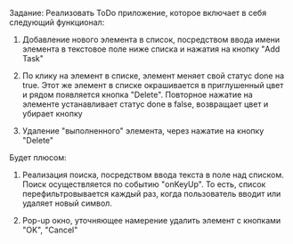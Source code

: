 Задание: Реализовать ToDo приложение, которое включает в себя следующий функционал:

1. Добавление нового элемента в список, посредством ввода имени элемента в текстовое поле ниже списка и нажатия на кнопку "Add Task"

2. По клику на элемент в списке, элемент меняет свой статус done на true. Этот же элемент в списке окрашивается в приглушенный цвет и рядом появляется кнопка "Delete".
Повторное нажатие на элементе устанавливает статус done в false, возвращает цвет и убирает кнопку

3. Удаление "выполненного" элемента, через нажатие на кнопку "Delete"

Будет плюсом:
1. Реализация поиска, посредством ввода текста в поле над списком. Поиск осуществляется по событию "onKeyUp".
То есть, список перефильтровывается каждый раз, когда пользователь вводит или удаляет новый символ.

2. Pop-up окно, уточняющее намерение удалить элемент с кнопками "OK", "Cancel"
